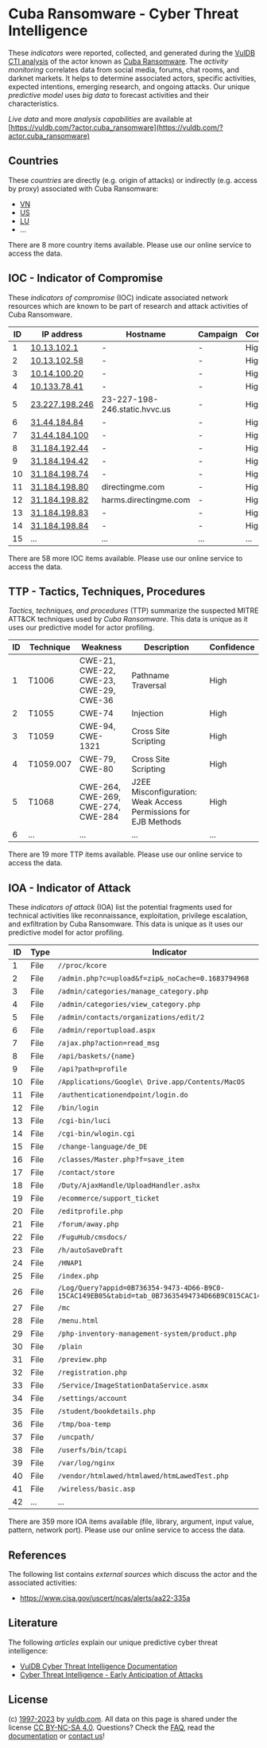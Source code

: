 # Cuba Ransomware - Cyber Threat Intelligence

These _indicators_ were reported, collected, and generated during the [VulDB CTI analysis](https://vuldb.com/?kb.cti) of the actor known as [Cuba Ransomware](https://vuldb.com/?actor.cuba_ransomware). The _activity monitoring_ correlates data from social media, forums, chat rooms, and darknet markets. It helps to determine associated actors, specific activities, expected intentions, emerging research, and ongoing attacks. Our unique _predictive model_ uses _big data_ to forecast activities and their characteristics.

_Live data_ and more _analysis capabilities_ are available at [https://vuldb.com/?actor.cuba_ransomware](https://vuldb.com/?actor.cuba_ransomware)

## Countries

These _countries_ are directly (e.g. origin of attacks) or indirectly (e.g. access by proxy) associated with Cuba Ransomware:

* [VN](https://vuldb.com/?country.vn)
* [US](https://vuldb.com/?country.us)
* [LU](https://vuldb.com/?country.lu)
* ...

There are 8 more country items available. Please use our online service to access the data.

## IOC - Indicator of Compromise

These _indicators of compromise_ (IOC) indicate associated network resources which are known to be part of research and attack activities of Cuba Ransomware.

ID | IP address | Hostname | Campaign | Confidence
-- | ---------- | -------- | -------- | ----------
1 | [10.13.102.1](https://vuldb.com/?ip.10.13.102.1) | - | - | High
2 | [10.13.102.58](https://vuldb.com/?ip.10.13.102.58) | - | - | High
3 | [10.14.100.20](https://vuldb.com/?ip.10.14.100.20) | - | - | High
4 | [10.133.78.41](https://vuldb.com/?ip.10.133.78.41) | - | - | High
5 | [23.227.198.246](https://vuldb.com/?ip.23.227.198.246) | 23-227-198-246.static.hvvc.us | - | High
6 | [31.44.184.84](https://vuldb.com/?ip.31.44.184.84) | - | - | High
7 | [31.44.184.100](https://vuldb.com/?ip.31.44.184.100) | - | - | High
8 | [31.184.192.44](https://vuldb.com/?ip.31.184.192.44) | - | - | High
9 | [31.184.194.42](https://vuldb.com/?ip.31.184.194.42) | - | - | High
10 | [31.184.198.74](https://vuldb.com/?ip.31.184.198.74) | - | - | High
11 | [31.184.198.80](https://vuldb.com/?ip.31.184.198.80) | directingme.com | - | High
12 | [31.184.198.82](https://vuldb.com/?ip.31.184.198.82) | harms.directingme.com | - | High
13 | [31.184.198.83](https://vuldb.com/?ip.31.184.198.83) | - | - | High
14 | [31.184.198.84](https://vuldb.com/?ip.31.184.198.84) | - | - | High
15 | ... | ... | ... | ...

There are 58 more IOC items available. Please use our online service to access the data.

## TTP - Tactics, Techniques, Procedures

_Tactics, techniques, and procedures_ (TTP) summarize the suspected MITRE ATT&CK techniques used by _Cuba Ransomware_. This data is unique as it uses our predictive model for actor profiling.

ID | Technique | Weakness | Description | Confidence
-- | --------- | -------- | ----------- | ----------
1 | T1006 | CWE-21, CWE-22, CWE-23, CWE-29, CWE-36 | Pathname Traversal | High
2 | T1055 | CWE-74 | Injection | High
3 | T1059 | CWE-94, CWE-1321 | Cross Site Scripting | High
4 | T1059.007 | CWE-79, CWE-80 | Cross Site Scripting | High
5 | T1068 | CWE-264, CWE-269, CWE-274, CWE-284 | J2EE Misconfiguration: Weak Access Permissions for EJB Methods | High
6 | ... | ... | ... | ...

There are 19 more TTP items available. Please use our online service to access the data.

## IOA - Indicator of Attack

These _indicators of attack_ (IOA) list the potential fragments used for technical activities like reconnaissance, exploitation, privilege escalation, and exfiltration by Cuba Ransomware. This data is unique as it uses our predictive model for actor profiling.

ID | Type | Indicator | Confidence
-- | ---- | --------- | ----------
1 | File | `//proc/kcore` | Medium
2 | File | `/admin.php?c=upload&f=zip&_noCache=0.1683794968` | High
3 | File | `/admin/categories/manage_category.php` | High
4 | File | `/admin/categories/view_category.php` | High
5 | File | `/admin/contacts/organizations/edit/2` | High
6 | File | `/admin/reportupload.aspx` | High
7 | File | `/ajax.php?action=read_msg` | High
8 | File | `/api/baskets/{name}` | High
9 | File | `/api?path=profile` | High
10 | File | `/Applications/Google\ Drive.app/Contents/MacOS` | High
11 | File | `/authenticationendpoint/login.do` | High
12 | File | `/bin/login` | Medium
13 | File | `/cgi-bin/luci` | High
14 | File | `/cgi-bin/wlogin.cgi` | High
15 | File | `/change-language/de_DE` | High
16 | File | `/classes/Master.php?f=save_item` | High
17 | File | `/contact/store` | High
18 | File | `/Duty/AjaxHandle/UploadHandler.ashx` | High
19 | File | `/ecommerce/support_ticket` | High
20 | File | `/editprofile.php` | High
21 | File | `/forum/away.php` | High
22 | File | `/FuguHub/cmsdocs/` | High
23 | File | `/h/autoSaveDraft` | High
24 | File | `/HNAP1` | Low
25 | File | `/index.php` | Medium
26 | File | `/Log/Query?appid=0B736354-9473-4D66-B9C0-15CAC149EB05&tabid=tab_0B73635494734D66B9C015CAC149EB05` | High
27 | File | `/mc` | Low
28 | File | `/menu.html` | Medium
29 | File | `/php-inventory-management-system/product.php` | High
30 | File | `/plain` | Low
31 | File | `/preview.php` | Medium
32 | File | `/registration.php` | High
33 | File | `/Service/ImageStationDataService.asmx` | High
34 | File | `/settings/account` | High
35 | File | `/student/bookdetails.php` | High
36 | File | `/tmp/boa-temp` | High
37 | File | `/uncpath/` | Medium
38 | File | `/userfs/bin/tcapi` | High
39 | File | `/var/log/nginx` | High
40 | File | `/vendor/htmlawed/htmlawed/htmLawedTest.php` | High
41 | File | `/wireless/basic.asp` | High
42 | ... | ... | ...

There are 359 more IOA items available (file, library, argument, input value, pattern, network port). Please use our online service to access the data.

## References

The following list contains _external sources_ which discuss the actor and the associated activities:

* https://www.cisa.gov/uscert/ncas/alerts/aa22-335a

## Literature

The following _articles_ explain our unique predictive cyber threat intelligence:

* [VulDB Cyber Threat Intelligence Documentation](https://vuldb.com/?kb.cti)
* [Cyber Threat Intelligence - Early Anticipation of Attacks](https://www.scip.ch/en/?labs.20201022)

## License

(c) [1997-2023](https://vuldb.com/?kb.changelog) by [vuldb.com](https://vuldb.com/?kb.about). All data on this page is shared under the license [CC BY-NC-SA 4.0](https://creativecommons.org/licenses/by-nc-sa/4.0/). Questions? Check the [FAQ](https://vuldb.com/?kb.faq), read the [documentation](https://vuldb.com/?kb) or [contact us](https://vuldb.com/?contact)!
